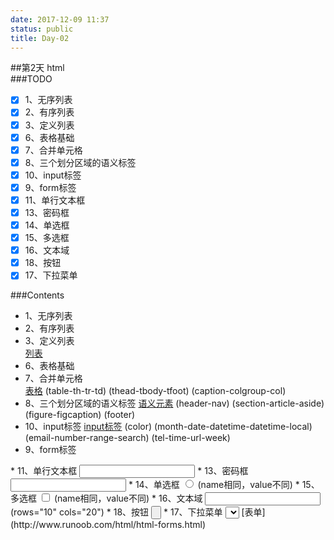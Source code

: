 ```yaml
---
date: 2017-12-09 11:37
status: public
title: Day-02
---
```


##第2天 html  
###TODO
- [x] 1、无序列表
- [x] 2、有序列表
- [x] 3、定义列表
- [x] 6、表格基础
- [x] 7、合并单元格
- [x] 8、三个划分区域的语义标签
- [x] 10、input标签
- [x] 9、form标签	 
- [x] 11、单行文本框
- [x] 13、密码框
- [x] 14、单选框
- [x] 15、多选框
- [x] 16、文本域
- [x] 18、按钮
- [x] 17、下拉菜单

###Contents  
* 1、无序列表  
* 2、有序列表  
* 3、定义列表  
[列表](http://www.runoob.com/html/html-lists.html)  
* 6、表格基础  
* 7、合并单元格  
[表格](http://www.runoob.com/html/html-tables.html)
(table-th-tr-td)
(thead-tbody-tfoot)
(caption-colgroup-col)  
* 8、三个划分区域的语义标签
[语义元素](http://www.runoob.com/html/html5-semantic-elements.html)
(header-nav)
(section-article-aside)
(figure-figcaption)
(footer)  
* 10、input标签
[input标签](http://www.runoob.com/html/html5-form-input-types.html)
(color)
(month-date-datetime-datetime-local)
(email-number-range-search)
(tel-time-url-week)	 
* 9、form标签	 
<form></form>  
* 11、单行文本框  
<input type="text">  
* 13、密码框  
<input type="password">  
* 14、单选框  
<input type="radio">
(name相同，value不同)     
* 15、多选框  
<input type="checkbox">
(name相同，value不同)  
* 16、文本域  
<input type="textarea">
(rows="10" cols="20")  
* 18、按钮  
<input type="button">  
* 17、下拉菜单  
<select name=""> 
<option value=""> 
</select>
[表单](http://www.runoob.com/html/html-forms.html)
